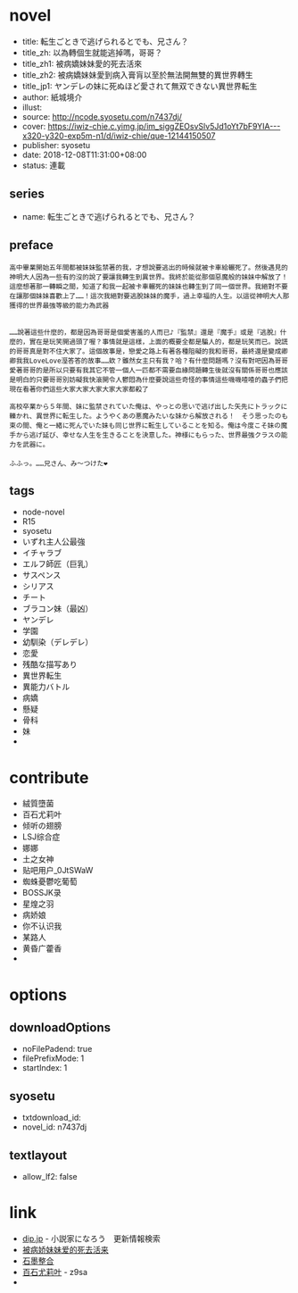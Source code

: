 # novel

- title: 転生ごときで逃げられるとでも、兄さん？
- title_zh: 以為轉個生就能逃掉嗎，哥哥？
- title_zh1: 被病嬌妹妹愛的死去活來
- title_zh2: 被病嬌妹妹愛到病入膏肓以至於無法開無雙的異世界轉生
- title_jp1: ヤンデレの妹に死ぬほど愛されて無双できない異世界転生
- author: 紙城境介
- illust:
- source: http://ncode.syosetu.com/n7437dj/
- cover: https://iwiz-chie.c.yimg.jp/im_siggZEOsvSlv5Jd1oYt7bF9YIA---x320-y320-exp5m-n1/d/iwiz-chie/que-12144150507
- publisher: syosetu
- date: 2018-12-08T11:31:00+08:00
- status: 連載

## series

- name: 転生ごときで逃げられるとでも、兄さん？

## preface


```
高中畢業開始五年間都被妹妹監禁著的我，才想說要逃出的時候就被卡車給輾死了。然後遇見的神明大人因為一些有的沒的說了要讓我轉生到異世界。我終於能從那個惡魔般的妹妹中解放了！這麼想著那一轉瞬之間，知道了和我一起被卡車輾死的妹妹也轉生到了同一個世界。我絕對不要在讓那個妹妹喜歡上了……！這次我絕對要逃脫妹妹的魔手，過上幸福的人生。以這從神明大人那獲得的世界最強等級的能力為武器

　　　　　　　　　　　　　　　　　　　　　　　　　　　　　　　　　　　　　　　　　　　　　　　　　　　　　　　　　　　　　　　　　　　　　　　　　　　　　　　　　　　　　　　　　　　　　　　　　　　　　　　　　　　　　　　　　　　　　　　　　　　　　　　　　　　　　　　　　　　　　　　　　　　　　　　　　　　　　　　　　　　　　　　　　　　　　　　　　　　　　　　　　　　　　　　　　　　　　　　　　　　　　　　　　　　　　　　　　　　　　　　　　　　　　　　　　　　　　　　　　　　　　　　　　　　　　　　　　　　　　　　　　　　　　　　　　　　　　　　　　　　　　　　　　　　　　　　　　　　　　　　　　　　　　　　　　　　　　　　　　　　　　　　　　　　　　　　　　　　　　　　　　　　　　　　　　　　　　　　　　　　　　　　　　　　　　　　　　　　　　　　　　　　　　　　　　　　　　　　　　　　　　　　　　　　　　　　　　　　　　　　
……說著這些什麼的，都是因為哥哥是個愛害羞的人而已♪『監禁』還是『魔手』或是『逃脫』什麼的，實在是玩笑開過頭了喔？事情就是這樣，上面的概要全都是騙人的，都是玩笑而已。說謊的哥哥真是對不住大家了。這個故事是，戀愛之路上有著各種阻礙的我和哥哥，最終還是變成卿卿我我LoveLove溼答答的故事……欸？雖然女主只有我？哈？有什麼問題嗎？沒有對吧因為哥哥愛著哥哥的是所以只要有我其它不管一個人一匹都不需要血緣問題轉生後就沒有關係哥哥也應該是明白的只要哥哥別妨礙我快滾開令人鬱悶為什麼要說這些奇怪的事情這些嘰嘰喳喳的蟲子們把現在看著你們這些大家大家大家大家大家都殺了

高校卒業から５年間、妹に監禁されていた俺は、やっとの思いで逃げ出した矢先にトラックに轢かれ、異世界に転生した。ようやくあの悪魔みたいな妹から解放される！　そう思ったのも束の間、俺と一緒に死んでいた妹も同じ世界に転生していることを知る。俺は今度こそ妹の魔手から逃げ延び、幸せな人生を生きることを決意した。神様にもらった、世界最強クラスの能力を武器に。
　　　　　　　　　　　　　　　　　　　　　　　　　　　　　　　　　　　　　　　　　　　　　　　　　　　　　　　　　　　　　　　　　　　　　　　　　　　　　　　　　　　　　　　　　　　　　　　　　　　　　　　　　　　　　　　　　　　　　　　　　　　　　　　　　　　　　　　　　　　　　　　　　　　　　　　　　　　　　　　　　　　　　　　　　　　　　　　　　　　　　　　　　　　　　　　　　　　　　　　　　　　　　　　　　　　　　　　　　　　　　　　　　　　　　　　　　　　　　　　　　　　　　　　　　　　　　　　　　　　　　　　　　　　　　　　　　　　　　　　　　　　　　　　　　　　　　　　　　　　　　　　　　　　　　　　　　　　　　　　　　　　　　　　　　　　　　　　　　　　　　　　　　　　　　　　　　　　　　　　　　　　　　　　　　　　　　　　　　　　　　　　　　　　　　　　　　　　　　　　　　　　　　　　　　　　　　　　　　　　　　　　
ふふっ。……兄さん、み～つけた❤
```

## tags

- node-novel
- R15
- syosetu
- いずれ主人公最強
- イチャラブ
- エルフ師匠（巨乳）
- サスペンス
- シリアス
- チート
- ブラコン妹（最凶）
- ヤンデレ
- 学園
- 幼馴染（デレデレ）
- 恋愛
- 残酷な描写あり
- 異世界転生
- 異能力バトル
- 病嬌
- 懸疑
- 骨科
- 妹
-

# contribute

- 絨質墮菌
- 百石尤莉叶
- 倾听の翅膀
- LSJ综合症
- 娜娜
- 土之女神
- 贴吧用户_0JtSWaW
- 蜘蛛憂鬱吃葡萄
- BOSSJK录
- 星煌之羽
- 病娇娘
- 你不认识我
- 某路人
- 黄昏广藿香
-

# options

## downloadOptions

- noFilePadend: true
- filePrefixMode: 1
- startIndex: 1

## syosetu

- txtdownload_id:
- novel_id: n7437dj

## textlayout

- allow_lf2: false

# link

- [dip.jp](https://narou.nar.jp/search.php?text=n7437dj&novel=all&genre=all&new_genre=all&length=0&down=0&up=100) - 小説家になろう　更新情報検索
- [被病娇妹妹爱的死去活来](https://tieba.baidu.com/f?kw=%E8%A2%AB%E7%97%85%E5%A8%87%E5%A6%B9%E5%A6%B9%E7%88%B1%E7%9A%84%E6%AD%BB%E5%8E%BB%E6%B4%BB%E6%9D%A5&ie=utf-8 "被病娇妹妹爱的死去活来")
- [石墨整合](https://shimo.im/docs/ARkNdGT5kR00USzY)
- [百石尤莉叶](https://pan.baidu.com/s/1rH5E_HUXw6KzyqWZHoUVCg) - z9sa
-

